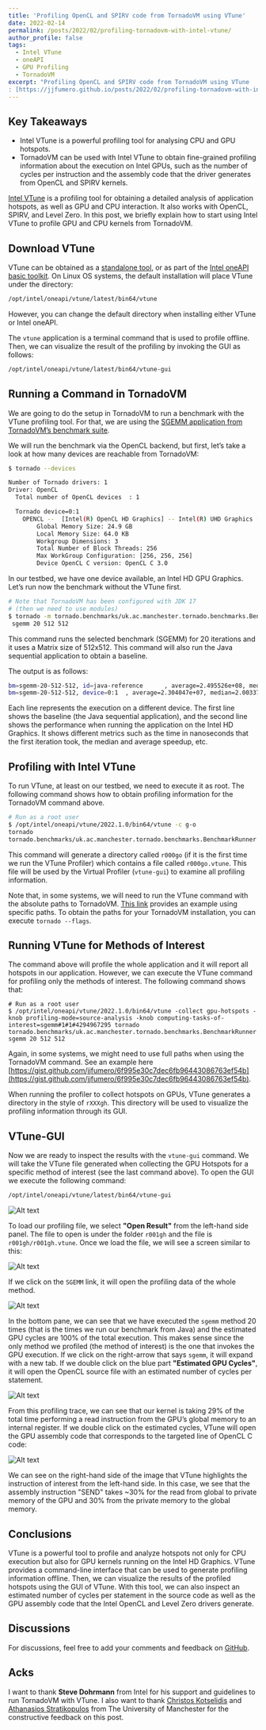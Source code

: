 ```yaml
---
title: 'Profiling OpenCL and SPIRV code from TornadoVM using VTune'
date: 2022-02-14
permalink: /posts/2022/02/profiling-tornadovm-with-intel-vtune/
author_profile: false
tags:
  - Intel VTune
  - oneAPI 
  - GPU Profiling
  - TornadoVM 
excerpt: "Profiling OpenCL and SPIRV code from TornadoVM using VTune
: [https://jjfumero.github.io/posts/2022/02/profiling-tornadovm-with-intel-vtune/](https://jjfumero.github.io/posts/2022/02/profiling-tornadovm-with-intel-vtune/)"
---
```



## Key Takeaways

- Intel VTune is a powerful profiling tool for analysing CPU and GPU hotspots. 
- TornadoVM can be used with Intel VTune to obtain fine-grained profiling information about the execution on Intel GPUs, such as the number of cycles per instruction and the assembly code that the driver generates from OpenCL and SPIRV kernels.

[Intel VTune](https://www.intel.com/content/www/us/en/develop/documentation/vtune-help/top.html) is a profiling tool for obtaining a detailed analysis of application hotspots, as well as GPU and CPU interaction. It also works with OpenCL, SPIRV, and Level Zero. In this post, we briefly explain how to start using Intel VTune to profile GPU and CPU kernels from TornadoVM. 


## Download VTune

VTune can be obtained as a [standalone tool](https://www.intel.com/content/www/us/en/developer/tools/oneapi/vtune-profiler-download.html), or as part of the [Intel oneAPI basic toolkit](https://www.intel.com/content/www/us/en/developer/tools/oneapi/base-toolkit.html#gs.p26w29). On Linux OS systems, the default installation will place VTune under the directory:


```bash
/opt/intel/oneapi/vtune/latest/bin64/vtune 
```

However, you can change the default directory when installing either VTune or Intel oneAPI. 

The `vtune` application is a terminal command that is used to profile offline. Then, we can visualize the result of the profiling by invoking the GUI as follows:

```bash
/opt/intel/oneapi/vtune/latest/bin64/vtune-gui 
```


## Running a Command in TornadoVM 

We are going to do the setup in TornadoVM to run a benchmark with the VTune profiling tool. For that, we are using the [SGEMM application from TornadoVM’s benchmark suite](https://github.com/beehive-lab/TornadoVM/blob/master/benchmarks/src/main/java/uk/ac/manchester/tornado/benchmarks/sgemm/SgemmTornado.java).

We will run the benchmark via the  OpenCL backend, but first, let’s take a look at how many devices are reachable from TornadoVM:

```bash
$ tornado --devices

Number of Tornado drivers: 1
Driver: OpenCL
  Total number of OpenCL devices  : 1

  Tornado device=0:1
	OPENCL --  [Intel(R) OpenCL HD Graphics] -- Intel(R) UHD Graphics [0x9bc4]
		Global Memory Size: 24.9 GB
		Local Memory Size: 64.0 KB
		Workgroup Dimensions: 3
		Total Number of Block Threads: 256
		Max WorkGroup Configuration: [256, 256, 256]
		Device OpenCL C version: OpenCL C 3.0
```

In our testbed, we have one device available, an Intel HD GPU Graphics. Let’s run now the benchmark without the VTune first. 


```bash
# Note that TornadoVM has been configured with JDK 17
# (then we need to use modules)
$ tornado -m tornado.benchmarks/uk.ac.manchester.tornado.benchmarks.BenchmarkRunner
 sgemm 20 512 512
```

This command runs the selected benchmark (SGEMM) for 20 iterations and it uses a Matrix size of 512x512. This command will also run the Java sequential application to obtain a baseline. 

The output is as follows:

```bash
bm=sgemm-20-512-512, id=java-reference      , average=2.495526e+08, median=2.491751e+08, firstIteration=2.469842e+08, best=2.469842e+08
bm=sgemm-20-512-512, device=0:1  , average=2.304047e+07, median=2.003370e+07, firstIteration=8.027470e+07, best=1.982096e+07, speedupAvg=10.8311, speedupMedian=12.4378, speedupFirstIteration=3.0767, CV=-0.0000%, deviceName= [Intel(R) OpenCL HD Graphics] -- Intel(R) UHD Graphics [0x9bc4]
```

Each line represents the execution on a different device. The first line shows the baseline (the Java sequential application), and the second line shows the performance when running the application on the Intel HD Graphics. It shows different metrics such as the time in nanoseconds that the first iteration took, the median and average speedup, etc. 

## Profiling with Intel VTune 

To run VTune, at least on our testbed, we need to execute it as root. The following command shows how to obtain profiling information for the TornadoVM command above. 


```bash
# Run as a root user
$ /opt/intel/oneapi/vtune/2022.1.0/bin64/vtune -c g-o
tornado 
tornado.benchmarks/uk.ac.manchester.tornado.benchmarks.BenchmarkRunner sgemm 20 512 512
```

This command will generate a directory called `r000go` (if it is the first time we run the VTune Profiler) which contains a file called `r000go.vtune`. This file will be used by the Virtual Profiler (`vtune-gui`) to examine all profiling information. 

Note that, in some systems, we will need to run the VTune command with the absolute paths to TornadoVM. [This link](https://gist.github.com/jjfumero/6f995e30c7dec6fb96443086763ef54b) provides an example using specific paths. To obtain the paths for your TornadoVM installation, you can execute `tornado --flags`. 

## Running VTune for Methods of Interest


The command above will profile the whole application and it will report all hotspots in our application. However, we can execute the VTune command for profiling only the methods of interest. The following command shows that:

```
# Run as a root user
$ /opt/intel/oneapi/vtune/2022.1.0/bin64/vtune -collect gpu-hotspots -knob profiling-mode=source-analysis -knob computing-tasks-of-interest=sgemm#1#1#4294967295 tornado 
tornado.benchmarks/uk.ac.manchester.tornado.benchmarks.BenchmarkRunner sgemm 20 512 512
```
Again, in some systems, we might need to use full paths when using the TornadoVM command. See an example here [https://gist.github.com/jjfumero/6f995e30c7dec6fb96443086763ef54b](https://gist.github.com/jjfumero/6f995e30c7dec6fb96443086763ef54b).


When running the profiler to collect hotspots on GPUs, VTune generates a directory in the style of `rXXXgh`. This directory will be used to visualize the profiling information through its GUI. 


## VTune-GUI

Now we are ready to inspect the results with the `vtune-gui` command. We will take the VTune file generated when collecting the GPU Hotspots for a specific method of interest (see the last command above). To open the GUI we execute the following command:


```bash
/opt/intel/oneapi/vtune/latest/bin64/vtune-gui 
```

![Alt text](https://raw.githubusercontent.com/jjfumero/jjfumero.github.io/master/files/blog/vtuneFeb2022/vtune01.png "Figure 1")


To load our profiling file, we select **"Open Result"** from the left-hand side panel. The file to open is under the folder `r001gh` and the file is `r001gh/r001gh.vtune`. Once we load the file, we will see a screen similar to this:


![Alt text](https://raw.githubusercontent.com/jjfumero/jjfumero.github.io/master/files/blog/vtuneFeb2022/vtune02.png "Figure 2")

If we click on the `SGEMM` link, it will open the profiling data of the whole method. 


![Alt text](https://raw.githubusercontent.com/jjfumero/jjfumero.github.io/master/files/blog/vtuneFeb2022/vtune03.png "Figure 3")


In the bottom pane, we can see that we have executed the `sgemm` method 20 times (that is the times we run our benchmark from Java) and the estimated GPU cycles are 100% of the total execution. This makes sense since the only method we profiled (the method of interest) is the one that invokes the GPU execution. If we click on the right-arrow that says `sgemm`, it will expand with a new tab. If we double click on the blue part **"Estimated GPU Cycles"**, it will open the OpenCL source file with an estimated number of cycles per statement. 


![Alt text](https://raw.githubusercontent.com/jjfumero/jjfumero.github.io/master/files/blog/vtuneFeb2022/vtune04.png "Figure 4")

From this profiling trace, we can see that our kernel is taking 29% of the total time performing a read instruction from the GPU’s global memory to an internal register. If we double click on the estimated cycles, VTune will open the GPU assembly code that corresponds to the targeted line of OpenCL C code:


![Alt text](https://raw.githubusercontent.com/jjfumero/jjfumero.github.io/master/files/blog/vtuneFeb2022/vtune05.png "Figure 5")


We can see on the right-hand side of the image that VTune highlights the instruction of interest from the left-hand side. In this case, we see that the assembly instruction "SEND" takes ~30% for the read from global to private memory of the GPU and 30% from the private memory to the global memory. 


## Conclusions

VTune is a powerful tool to profile and analyze hotspots not only for CPU execution but also for GPU kernels running on the Intel HD Graphics. VTune provides a command-line interface that can be used to generate profiling information offline. Then, we can visualize the results of the profiled hotspots using the GUI of VTune. With this tool, we can also inspect an estimated number of cycles per statement in the source code as well as the GPU assembly code that the Intel OpenCL and Level Zero drivers generate. 


## Discussions

For discussions, feel free to add your comments and feedback on [GitHub](https://github.com/jjfumero/jjfumero.github.io/discussions/3).


## Acks

I want to thank **Steve Dohrmann** from Intel for his support and guidelines to run TornadoVM with VTune. I also want to thank [Christos Kotselidis](https://www.kotselidis.net/) and [Athanasios Stratikopulos](https://stratika.github.io/) from The University of Manchester for the constructive feedback on this post. 

